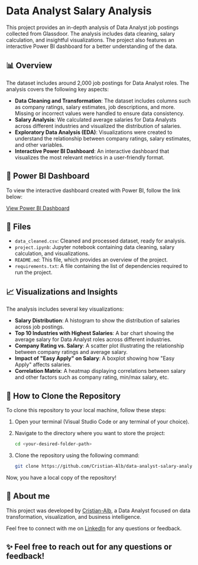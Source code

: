 # Data Analyst Salary Analysis

This project provides an in-depth analysis of Data Analyst job postings collected from Glassdoor. The analysis includes data cleaning, salary calculation, and insightful visualizations. The project also features an interactive Power BI dashboard for a better understanding of the data.

## 📊 Overview

The dataset includes around 2,000 job postings for Data Analyst roles. The analysis covers the following key aspects:

- **Data Cleaning and Transformation**: The dataset includes columns such as company ratings, salary estimates, job descriptions, and more. Missing or incorrect values were handled to ensure data consistency.
- **Salary Analysis**: We calculated average salaries for Data Analysts across different industries and visualized the distribution of salaries.
- **Exploratory Data Analysis (EDA)**: Visualizations were created to understand the relationship between company ratings, salary estimates, and other variables.
- **Interactive Power BI Dashboard**: An interactive dashboard that visualizes the most relevant metrics in a user-friendly format.

## 🔗 Power BI Dashboard

To view the interactive dashboard created with Power BI, follow the link below:

[View Power BI Dashboard](https://app.powerbi.com/view?r=eyJrIjoiYTk1Njc2ZWMtMmM0Yi00YmQxLWE5MmYtODI5ZGRiMTk1MWM1IiwidCI6ImQ2NDZkM2E4LTdiMTUtNGI1My05ZDkyLTk4MTVmZDYyNzAyYyIsImMiOjR9&pageName=b96932f9613ad65c4018)

## 📂 Files

- `data_cleaned.csv`: Cleaned and processed dataset, ready for analysis.
- `project.ipynb`: Jupyter notebook containing data cleaning, salary calculation, and visualizations.
- `README.md`: This file, which provides an overview of the project.
- `requirements.txt`: A file containing the list of dependencies required to run the project.

## 📈 Visualizations and Insights

The analysis includes several key visualizations:
- **Salary Distribution**: A histogram to show the distribution of salaries across job postings.
- **Top 10 Industries with Highest Salaries**: A bar chart showing the average salary for Data Analyst roles across different industries.
- **Company Rating vs. Salary**: A scatter plot illustrating the relationship between company ratings and average salary.
- **Impact of "Easy Apply" on Salary**: A boxplot showing how "Easy Apply" affects salaries.
- **Correlation Matrix**: A heatmap displaying correlations between salary and other factors such as company rating, min/max salary, etc.

## 🚀 How to Clone the Repository

To clone this repository to your local machine, follow these steps:

1. Open your terminal (Visual Studio Code or any terminal of your choice).
2. Navigate to the directory where you want to store the project:

   ```bash
   cd <your-desired-folder-path>
   ```
3. Clone the repository using the following command:

    ```bash
    git clone https://github.com/Cristian-Alb/data-analyst-salary-analysis.git
    ```

Now, you have a local copy of the repository!

## 💼 About me

This project was developed by [Cristian-Alb](https://github.com/Cristian-Alb), a Data Analyst focused on data transformation, visualization, and business intelligence.

Feel free to connect with me on [LinkedIn](https://www.linkedin.com/in/crisalbarr/) for any questions or feedback.


## ✨ Feel free to reach out for any questions or feedback!
